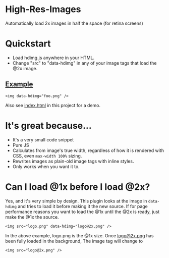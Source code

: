 High-Res-Images
===============

Automatically load 2x images in half the space (for retina screens)

# Quickstart

- Load hdimg.js anywhere in your HTML.
- Change "src" to "data-hdimg" in any of your image tags that load the @2x image.

## [Example](http://ajkochanowicz.github.io/High-Res-Images/)

    <img data-hdimg="foo.png" />

Also see [index.html](http://ajkochanowicz.github.io/High-Res-Images/) in this project for a demo.

# It's great because...

- It's a very small code snippet
- Pure JS
- Calculates from image's true width, regardless of how it is rendered with CSS, even ``max-width 100%`` sizing.
- Rewrites images as plain-old image tags with inline styles.
- Only works when you want it to.

# Can I load @1x before I load @2x?

Yes, and it's very simple by design. This plugin looks at the image in ``data-hdimg`` and tries to load it before making it the new source.
If for page performance reasons you want to load the @1x until the @2x is ready, just make the @1x the source.

    <img src="logo.png" data-hdimg="logo@2x.png" />

In the above example, logo.png is the @1x size. Once logo@2x.png has been fully loaded in the background, The image tag will change to

    <img src="logo@2x.png" />

